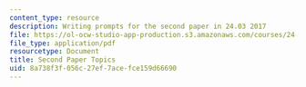 ```yaml
---
content_type: resource
description: Writing prompts for the second paper in 24.03 2017
file: https://ol-ocw-studio-app-production.s3.amazonaws.com/courses/24-03-good-food-ethics-and-politics-of-food-spring-2017/8a738f3f056c27ef7acefce159d66690_24.03_Second_Paper_Topics_17.pdf
file_type: application/pdf
resourcetype: Document
title: Second Paper Topics
uid: 8a738f3f-056c-27ef-7ace-fce159d66690
---
```

